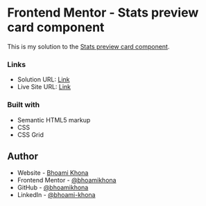 # Frontend Mentor - Stats preview card component

This is my solution to the [Stats preview card component](https://www.frontendmentor.io/challenges/stats-preview-card-component-8JqbgoU62).

### Links

- Solution URL: [Link]()
- Live Site URL: [Link]()

### Built with

- Semantic HTML5 markup
- CSS
- CSS Grid

## Author

- Website - [Bhoami Khona](https://bhoamikhona.github.io/bhoami-khona-website/)
- Frontend Mentor - [@bhoamikhona](https://www.frontendmentor.io/profile/bhoamikhona)
- GitHub - [@bhoamikhona](https://github.com/bhoamikhona)
- LinkedIn - [@bhoami-khona](https://www.linkedin.com/in/bhoami-khona/)
